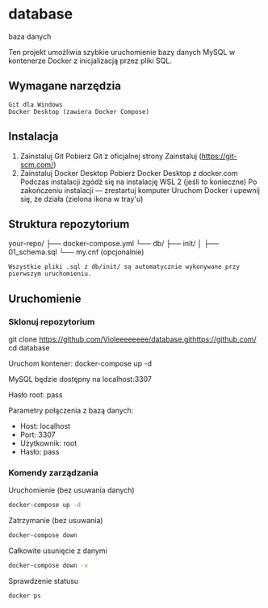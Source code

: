 # database
baza danych

Ten projekt umożliwia szybkie uruchomienie bazy danych MySQL w kontenerze Docker z inicjalizacją przez pliki SQL.
## Wymagane narzędzia
    Git dla Windows
    Docker Desktop (zawiera Docker Compose)

## Instalacja
1. Zainstaluj Git
    Pobierz Git z oficjalnej strony
    Zainstaluj (https://git-scm.com/)
2. Zainstaluj Docker Desktop
    Pobierz Docker Desktop z docker.com
    Podczas instalacji zgódź się na instalację WSL 2 (jeśli to konieczne)
    Po zakończeniu instalacji — zrestartuj komputer
    Uruchom Docker i upewnij się, że działa (zielona ikona w tray'u)
## Struktura repozytorium
your-repo/
├── docker-compose.yml
└── db/
├── init/
│ ├── 01_schema.sql
└── my.cnf (opcjonalnie)

    Wszystkie pliki .sql z db/init/ są automatycznie wykonywane przy pierwszym uruchomieniu.

## Uruchomienie

### Sklonuj repozytorium
git clone https://github.com/Violeeeeeeee/database.githttps://github.com/
cd database

Uruchom kontener:
docker-compose up -d

MySQL będzie dostępny na localhost:3307

Hasło root: pass

Parametry połączenia z bazą danych:
* Host: localhost
* Port: 3307
* Użytkownik: root
* Hasło: pass

### Komendy zarządzania
Uruchomienie (bez usuwania danych)

```bash
docker-compose up -d
```
Zatrzymanie (bez usuwania)

```bash
docker-compose down
```

Całkowite usunięcie z danymi

```bash
docker-compose down -v
```

Sprawdzenie statusu

```bash
docker ps
```

